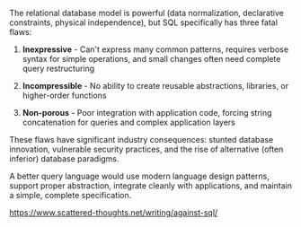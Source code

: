---
---
The relational database model is powerful (data normalization, declarative constraints, physical independence), but SQL specifically has three fatal flaws:

1. **Inexpressive** - Can't express many common patterns, requires verbose syntax for simple operations, and small changes often need complete query restructuring

2. **Incompressible** - No ability to create reusable abstractions, libraries, or higher-order functions

3. **Non-porous** - Poor integration with application code, forcing string concatenation for queries and complex application layers

These flaws have significant industry consequences: stunted database innovation, vulnerable security practices, and the rise of alternative (often inferior) database paradigms.

A better query language would use modern language design patterns, support proper abstraction, integrate cleanly with applications, and maintain a simple, complete specification.

<https://www.scattered-thoughts.net/writing/against-sql/>